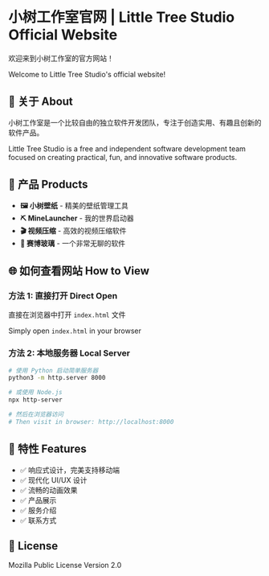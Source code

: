 # 小树工作室官网 | Little Tree Studio Official Website

欢迎来到小树工作室的官方网站！

Welcome to Little Tree Studio's official website!

## 🌳 关于 About

小树工作室是一个比较自由的独立软件开发团队，专注于创造实用、有趣且创新的软件产品。

Little Tree Studio is a free and independent software development team focused on creating practical, fun, and innovative software products.

## 🚀 产品 Products

- **🖼️ 小树壁纸** - 精美的壁纸管理工具
- **⛏️ MineLauncher** - 我的世界启动器
- **🎬 视频压缩** - 高效的视频压缩软件
- **🔮 赛博玻璃** - 一个非常无聊的软件

## 🌐 如何查看网站 How to View

### 方法 1: 直接打开 Direct Open
直接在浏览器中打开 `index.html` 文件

Simply open `index.html` in your browser

### 方法 2: 本地服务器 Local Server

```bash
# 使用 Python 启动简单服务器
python3 -m http.server 8000

# 或使用 Node.js
npx http-server

# 然后在浏览器访问
# Then visit in browser: http://localhost:8000
```

## 📱 特性 Features

- ✅ 响应式设计，完美支持移动端
- ✅ 现代化 UI/UX 设计
- ✅ 流畅的动画效果
- ✅ 产品展示
- ✅ 服务介绍
- ✅ 联系方式

## 📄 License

Mozilla Public License Version 2.0
